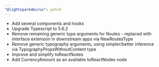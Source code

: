 ```yaml
---
"@lightsparkdev/ui": patch
---
```


- Add several components and hooks
- Upgrade Typescript to 5.6.2
- Remove remaining generic type arguments for Routes - replaced with interface extension in downstream apps via NewRoutesType
- Remove generic typography arguments, using simpler/better inference via TypographyPropsWithoutContent type
- Improve and simplify toReactNodes
- Add CurrencyAmount as an available toReactNodes node
